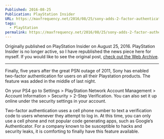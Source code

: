 ```yaml
---
Published: 2016-08-25
Publication: PlayStation Insider
URL: https://maxfrequency.net/2016/08/25/sony-adds-2-factor-authentication-to-psn/
tags:
  - PlayStation
permalink: https://maxfrequency.net/2016/08/25/sony-adds-2-factor-authentication-to-psn/
---
```

Originally published on PlayStation Insider on August 25, 2016. PlayStation Insider is no longer active, so I have republished the news piece here for myself. If you would like to see the original post, [check out the Web Archive](https://web.archive.org/web/20160829162410/http://playstationinsider.com/2016/08/sony-adds-2-factor-authentication-to-psn/).

---

Finally, five years after the great PSN outage of 2011, Sony has enabled two-factor authentication for users on all their Playstation products. The feature was added in the middle of last night.

On your PS4 go to Settings > PlayStation Network Account Management > Account Information > Security > 2-Step Verification. You can also set it up online under the security settings in your account.

Two-factor authentication uses a cell phone number to text a verification code to users whenever they attempt to log in. At this time, you can only use a cell phone and not popular code generating apps, such as Google’s Authenticator. For a company known to be susceptible to hacks and security leaks, it is comforting to finally have this feature available.